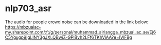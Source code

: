 # nlp703_asr

The audio for people crowd noise can be downloaded in the link below:
https://mbzuaiac-my.sharepoint.com/:f:/g/personal/muhammad_airlangga_mbzuai_ac_ae/Ej6C5Ygugp9IgLINY3gJXLQBwiZ-GPIBvh2LFf6TKhViAA?e=IVlFBg 
